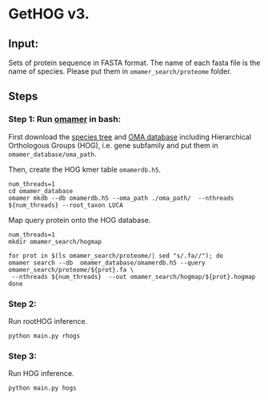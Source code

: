 GetHOG v3.
======



## Input: 

Sets of protein sequence in FASTA format. 
The name of each fasta file is the name of species.
Please put them in `omamer_search/proteome` folder.



## Steps

### Step 1: Run [omamer](https://github.com/DessimozLab/omamer) in bash:

First download the [species tree](https://omabrowser.org/All/speciestree.nwk) and [OMA database](https://omabrowser.org/All/OmaServer.h5) including Hierarchical Orthologous Groups (HOG), i.e. gene subfamily and put them in `omamer_database/oma_path`.

Then, create the HOG kmer table `omamerdb.h5`.
```
num_threads=1
cd omamer_database
omamer mkdb --db omamerdb.h5 --oma_path ./oma_path/  --nthreads ${num_threads} --root_taxon LUCA
```

Map query protein onto the HOG database.
```
num_threads=1
mkdir omamer_search/hogmap

for prot in $(ls omamer_search/proteome/| sed "s/.fa//"); do 
omamer search --db  omamer_database/omamerdb.h5 --query omamer_search/proteome/${prot}.fa \
 --nthreads ${num_threads}  --out omamer_search/hogmap/${prot}.hogmap
done
```


### Step 2:
Run rootHOG inference. 
```
python main.py rhogs
```

### Step 3:
Run HOG inference. 
```
python main.py hogs
```

